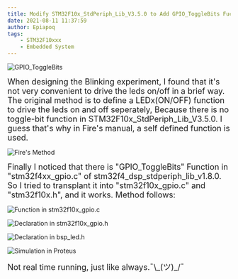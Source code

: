 ```yaml
---
title: Modify STM32F10x_StdPeriph_Lib_V3.5.0 to Add GPIO_ToggleBits Fuction
date: 2021-08-11 11:37:59
author: Epiapoq
tags:
    - STM32F10xxx
    - Embedded System
---
```


![GPIO_ToggleBits](main.png)
<!-- more -->

<font size=4>When designing the Blinking experiment, I found that it's not very convenient to drive the leds on/off in a brief way. The original method is to define a LEDx(ON/OFF) function to drive the leds on and off seperately, Because there is no toggle-bit function in STM32F10x_StdPeriph_Lib_V3.5.0. I guess that's why in Fire's manual, a self defined function is used.</font>

![Fire's Method](fire's.png)

<font size=4>Finally I noticed that there is "GPIO_ToggleBits" Function in "stm32f4xx_gpio.c" of stm32f4_dsp_stdperiph_lib_v1.8.0. So I tried to transplant it into "stm32f10x_gpio.c" and "stm32f10x.h", and it works. Method follows:</font>

![Function in stm32f10x_gpio.c](trans_1.png)

![Declaration in stm32f10x_gpio.h](trans_2.png)

![Declaration in bsp_led.h](trans_3.png)

![Simulation in Proteus](simulation.gif)

<font size=4>Not real time running, just like always.¯\\\_(ツ)_/¯</font>
